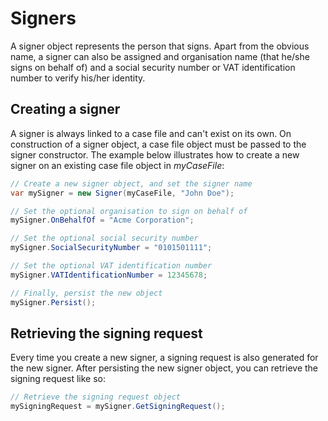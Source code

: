 # Signers
A signer object represents the person that signs. Apart from the obvious name, a signer can also be assigned and organisation name (that he/she signs on behalf of) and a social security number or VAT identification number to verify his/her identity.

## Creating a signer
A signer is always linked to a case file and can't exist on its own. On construction of a signer object, a case file object must be passed to the signer constructor.
The example below illustrates how to create a new signer on an existing case file object in _myCaseFile_:

```csharp
// Create a new signer object, and set the signer name
var mySigner = new Signer(myCaseFile, "John Doe");

// Set the optional organisation to sign on behalf of
mySigner.OnBehalfOf = "Acme Corporation";

// Set the optional social security number
mySigner.SocialSecurityNumber = "0101501111";

// Set the optional VAT identification number
mySigner.VATIdentificationNumber = 12345678;

// Finally, persist the new object
mySigner.Persist();
```

## Retrieving the signing request
Every time you create a new signer, a signing request is also generated for the new signer. After persisting the new signer object, you can retrieve the signing request like so:

```csharp
// Retrieve the signing request object
mySigningRequest = mySigner.GetSigningRequest();
```
